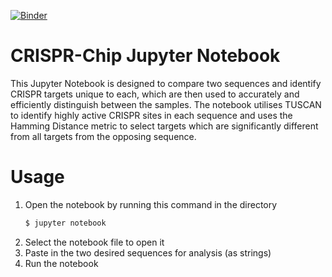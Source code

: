 [![Binder](https://mybinder.org/badge_logo.svg)](https://mybinder.org/v2/gh/BauerLab/crispr-chip-notebook/master?filepath=TUSCAN_For_CRISPRChip.ipynb)

# CRISPR-Chip Jupyter Notebook
This Jupyter Notebook is designed to compare two sequences and identify CRISPR targets unique to each, which are then used to accurately and efficiently distinguish between the samples. The notebook utilises TUSCAN to identify highly active CRISPR sites in each sequence and uses the Hamming Distance metric to select targets which are significantly different from all targets from the opposing sequence. 

# Usage
1. Open the notebook by running this command in the directory
    ```sh
    $ jupyter notebook
    ```
2. Select the notebook file to open it
3. Paste in the two desired sequences for analysis (as strings)
4. Run the notebook
  
